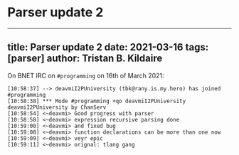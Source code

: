 Parser update 2
===============

---
title: Parser update 2
date: 2021-03-16
tags: [parser]
author: Tristan B. Kildaire
---

On BNET IRC on `#programming` on 16th of March 2021:

```
[10:58:37] --> deavmiI2PUniversity (tbk@rany.is.my.hero) has joined #programming
[10:58:38] *** Mode #programming +qo deavmiI2PUniversity deavmiI2PUniversity by ChanServ
[10:58:54] <~deavmi> Good progress with parser
[10:58:58] <~deavmi> expression recursive parsing done
[10:59:00] <~deavmi> and fixed bug
[10:59:08] <~deavmi> function declarations can be more than one now
[10:59:09] <~deavmi> veyr epic
[10:59:11] <~deavmi> orignal: tlang gang
```